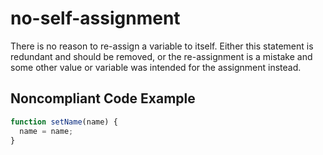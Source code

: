 # no-self-assignment

There is no reason to re-assign a variable to itself. Either this statement is redundant and should 
be removed, or the re-assignment is a mistake and some other value or variable was intended for the 
assignment instead.

## Noncompliant Code Example

```javascript
function setName(name) {
  name = name;
}
```
